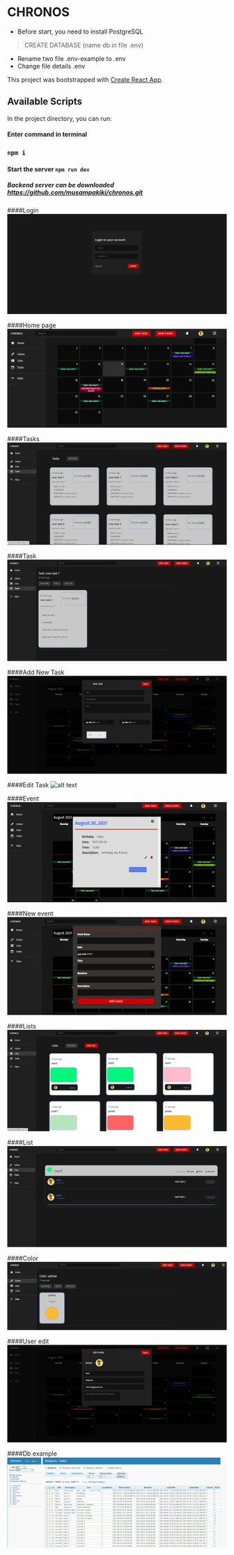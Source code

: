 # CHRONOS
- Before start, you need to install PostgreSQL

> CREATE DATABASE (name db in file .env)
- Rename two file .env-example to .env
- Сhange file details .env


This project was bootstrapped with [Create React App](https://github.com/facebook/create-react-app).


## Available Scripts

In the project directory, you can run:


#### Enter command in terminal

### `npm i`

#### Start the server `npm run dev`

##### Backend server can be downloaded https://github.com/musampakiki/chronos.git

####Login
![alt text](./app/public/login.png)

####Home page
![alt text](./app/public/home.png)

####Tasks
![alt text](./app/public/tasks.png)

####Task
![alt text](./app/public/task.png)

####Add New Task
![alt text](./app/public/new_tasks.png)

####Edit Task
![alt text](./app/public/edit_tasks.png)

####Event
![alt text](./app/public/event.png)

####New event
![alt text](./app/public/new_event.png)

####Lists
![alt text](./app/public/lists.png)

####List
![alt text](./app/public/list.png)

####Color
![alt text](./app/public/color.png)

####User edit
![alt text](./app/public/edit_user.png)

####Db example
![alt text](./app/public/db.png)